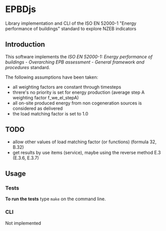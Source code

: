 # EPBDjs

Library implementation and CLI of the ISO EN 52000-1 "Energy performance of buildings" standard to explore NZEB indicators

## Introduction

This software implements the *ISO EN 52000-1: Energy performance of buildings - Overarching EPB assessment - General framework and procedures* standard.

The following assumptions have been taken:

- all weighting factors are constant through timesteps
- threre's no priority is set for energy production (average step A weighting factor f_we_el_stepA)
- all on-site produced energy from non cogeneration sources is considered as delivered
- the load matching factor is set to 1.0

## TODO

- allow other values of load matching factor (or functions) (formula 32, B.32)
- get results by use items (service), maybe using the reverse method E.3 (E.3.6, E.3.7)

## Usage

### Tests
**To run the tests** type ```make``` on the command line.

### CLI

Not implemented

